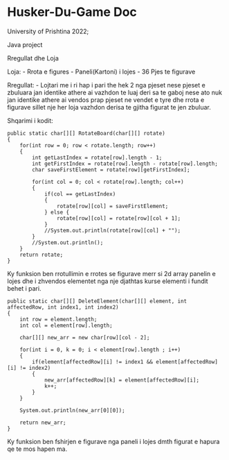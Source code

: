 ﻿# Husker-Du-Game Doc

University of Prishtina 2022;

Java project 

Rregullat dhe Loja

Loja:
    - Rrota e figures
    - Paneli(Kartoni) i lojes
    - 36 Pjes te figurave

Rregullat:
    - Lojtari me i ri hap i pari the hek 2 nga pjeset nese pjeset e zbuluara jan identike athere ai vazhdon te luaj deri sa te gaboj nese ato nuk jan identike athere ai vendos prap pjeset ne vendet e tyre dhe rrota e figurave sillet nje her loja vazhdon derisa te gjitha figurat te jen zbuluar.

Shqarimi i kodit:

	public static char[][] RotateBoard(char[][] rotate)
	{
		for(int row = 0; row < rotate.length; row++)
		{
			int getLastIndex = rotate[row].length - 1;
			int getFirstIndex = rotate[row].length - rotate[row].length;
			char saveFirstElement = rotate[row][getFirstIndex];
			
			for(int col = 0; col < rotate[row].length; col++)
			{			
				if(col == getLastIndex)
				{
					rotate[row][col] = saveFirstElement;	
				} else {					
					rotate[row][col] = rotate[row][col + 1];	
				}
				//System.out.println(rotate[row][col] + "");			
			}	
			//System.out.println();
		}
		return rotate;
	}

Ky funksion ben rrotullimin e rrotes se figurave merr si 2d array panelin e lojes dhe i zhvendos elementet nga nje djathtas kurse elementi i fundit behet i pari.

	public static char[][] DeleteElement(char[][] element, int affectedRow, int index1, int index2)
	{
		int row = element.length;
		int col = element[row].length;
		
		char[][] new_arr = new char[row][col - 2];
		
	    for(int i = 0, k = 0; i < element[row].length ; i++)
	    {
	    	if(element[affectedRow][i] != index1 && element[affectedRow][i] != index2)
	        {
	    		new_arr[affectedRow][k] = element[affectedRow][i];
	            k++;
	        }
	    }
	    
	    System.out.println(new_arr[0][0]);
		
		return new_arr;
	}

Ky funksion ben fshirjen e figurave nga paneli i lojes dmth figurat e hapura qe te mos hapen ma.


